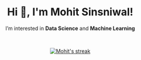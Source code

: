 
<!---
mohit-sinsniwal/mohit-sinsniwal is a ✨ special ✨ repository because its `README.md` (this file) appears on your GitHub profile.
You can click the Preview link to take a look at your changes.
--->

<h1 align="center">Hi 👋, I'm Mohit Sinsniwal!</h1>
<p align="center">I’m interested in <strong>Data Science</strong> and <strong>Machine Learning</strong></p>
<br>

<p align="center">
<a href="https://github.com/mohit-sinsniwal">
  <img title="My streak stats" alt="Mohit's streak" src="https://github-readme-streak-stats.herokuapp.com/?user=mohit-sinsniwal&theme=gruvbox"/>
</a>
</p>
